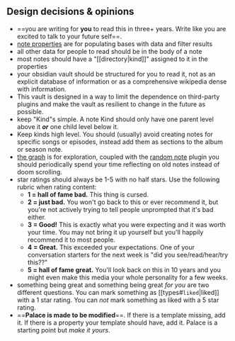 ## Design decisions & opinions
- ==you are writing for **you** to read this in three+ years. Write like you are excited to talk to your future self==.
- [note properties](https://help.obsidian.md/properties) are for populating bases with data and filter results
- all other data for people to read should be in the body of a note
- most notes should have a "[[directory|kind]]" assigned to it in the properties
- your obsidian vault should be structured for you to read it, not as an explicit database of information or as a comprehensive wikipedia dense with information.
- This vault is designed in a way to limit the dependence on third-party plugins and make the vault as resilient to change in the future as possible.
- keep "Kind"s simple. A note Kind should only have one parent level above it **_or_** one child level below it.
- Keep kinds high level. You should (usually) avoid creating notes for specific songs or episodes, instead add them as sections to the album or season note.
- [the graph](https://help.obsidian.md/plugins/graph) is for exploration, coupled with the [random note](https://help.obsidian.md/plugins/random-note) plugin you should periodically spend your time reflecting on old notes instead of doom scrolling.
- star ratings should always be 1-5 with no half stars. Use the following rubric when rating content:
	- **1 =  hall of fame bad.** This thing is cursed.
	- **2 =  just bad.**  You won't go back to this or ever recommend it, but you're not actively trying to tell people unprompted that it's bad either.
	- **3 =  Good!** This is exactly what you were expecting and it was worth your time. You may not bring it up yourself but you'll happily recommend it to most people.
	- **4 =  Great.** This exceeded your expectations. One of your conversation starters for the next week is "did you see/read/hear/try this??"
	- **5 =  hall of fame great.** You'll look back on this in 10 years and you might even make this media your whole personality for a few weeks.
- something being great and something being great *for you* are two different questions. You can mark something as [[types#`liked`|liked]] with a 1 star rating. You can *not* mark something as liked with a 5 star rating. 
- ==**Palace is made to be modified**==. If there is a template missing, add it. If there is a property your template should have, add it. Palace is a starting point but *make it yours*.